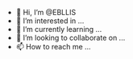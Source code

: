 - 👋 Hi, I’m @EBLLIS
- 👀 I’m interested in ...
- 🌱 I’m currently learning ...
- 💞️ I’m looking to collaborate on ...
- 📫 How to reach me ...

<!---
EBLLIS/EBLLIS is a ✨ special ✨ repository because its `README.md` (this file) appears on your GitHub profile.
You can click the Preview link to take a look at your changes.
--->
